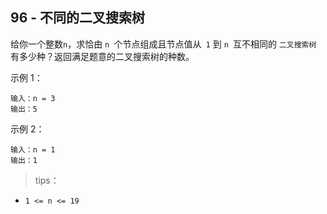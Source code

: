 ## 96 - 不同的二叉搜索树
给你一个整数` n `，求恰由 `n `个节点组成且节点值从` 1` 到 `n `互不相同的 `二叉搜索树 `有多少种？返回满足题意的二叉搜索树的种数。

 

示例 1：
```
输入：n = 3
输出：5
```
示例 2：
```
输入：n = 1
输出：1
``` 

>tips：
+ `1 <= n <= 19`